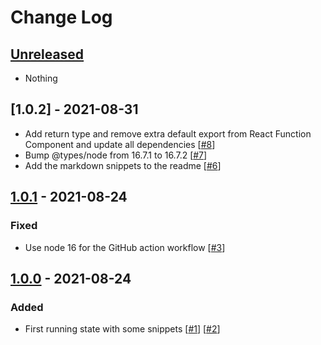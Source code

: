 # Change Log

## [Unreleased]

- Nothing

## [1.0.2] - 2021-08-31

- Add return type and remove extra default export from React Function Component and update all
  dependencies [[#8](https://github.com/mheob/vscode-snippets/pull/8)]
- Bump @types/node from 16.7.1 to 16.7.2 [[#7](https://github.com/mheob/vscode-snippets/pull/7)]
- Add the markdown snippets to the readme [[#6](https://github.com/mheob/vscode-snippets/pull/6)]

## [1.0.1] - 2021-08-24

### Fixed

- Use node 16 for the GitHub action workflow [[#3](https://github.com/mheob/vscode-snippets/pull/3)]

## [1.0.0] - 2021-08-24

### Added

- First running state with some snippets [[#1](https://github.com/mheob/vscode-snippets/pull/1)]
  [[#2](https://github.com/mheob/vscode-snippets/pull/2)]

[unreleased]: https://github.com/mheob/vscode-snippets/compare/v1.0.1...HEAD
[1.0.1]: https://github.com/mheob/vscode-snippets/compare/v1.0.0...v1.0.1
[1.0.0]: https://github.com/mheob/vscode-snippets/releases/tag/v1.0.0
